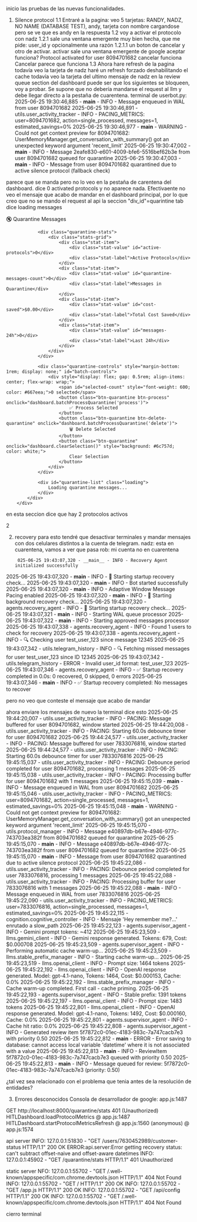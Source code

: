 inicio las pruebas de las nuevas funcionalidades.

1. Silence protocol
    1.1 Entraré a la pagina: veo 5 tarjetas: RANDY, NADZ, NO NAME (DATABASE TEST), andy, tarjeta con nombre cargandose pero se ve que es andy en la respuesta
    1.2 voy a activar el protocolo con nadz 
        1.2.1 sale una ventana emergente muy bien hecha, que me pide: user_id y opcionalmente una razón
            1.2.1.1 un boton de cancelar y otro de activar. 
                activar
                    sale una ventana emergente de google
                        aceptar
                            funciona? 
                                Protocol activated for user 8094701682
                        cancelar
                            funciona
                Cancelar
                  parece que funciona
    1.3 Ahora hare refresh de la pagina 
            todavía veo la tarjeta de nadz 
        haré un refresh forzado deshabilitando el cache 
            todavía veo la tarjeta del ultimo mensaje de nadz en la review queue section del dashboard
                puede ser que los siguientes se bloqueen, voy a probar. Se supone que no debería mandarse el request al llm y debe llegar directo a la pestaña de cuarentena.
                terminal de userbot.py:
                    2025-06-25 19:30:46,885 - __main__ - INFO - Message enqueued in WAL from user 8094701682
2025-06-25 19:30:46,891 - utils.user_activity_tracker - INFO - PACING_METRICS: user=8094701682, action=single_processed, messages=1, estimated_savings=0%
2025-06-25 19:30:46,977 - __main__ - WARNING - Could not get context preview for 8094701682: UserMemoryManager.get_conversation_with_summary() got an unexpected keyword argument 'recent_limit'
2025-06-25 19:30:47,002 - __main__ - INFO - Message 2eafe830-e601-4009-bfe6-5516bef62b3e from user 8094701682 queued for quarantine
2025-06-25 19:30:47,003 - __main__ - INFO - Message from user 8094701682 quarantined due to active silence protocol (fallback check)

parece que se manda pero no lo veo en la pestaña de carentena del dashboard.
dice 0 activated protocols y no aparece nada. 
Efectivaente no veo el mensaje que acabo de mandar en el dashboard principal, por lo que creo que no se mando el request al api
la seccion "div_id"=quarintine tab dice loading messages
<div id="quarantine-tab" class="tab-content" style="display: block;">
            <div class="review-queue">
                <div class="section-header">
                    🔇 Quarantine Messages
                </div>
                
                <div class="quarantine-stats">
                    <div class="stats-grid">
                        <div class="stat-item">
                            <div class="stat-value" id="active-protocols">0</div>
                            <div class="stat-label">Active Protocols</div>
                        </div>
                        <div class="stat-item">
                            <div class="stat-value" id="quarantine-messages-count">0</div>
                            <div class="stat-label">Messages in Quarantine</div>
                        </div>
                        <div class="stat-item">
                            <div class="stat-value" id="cost-saved">$0.00</div>
                            <div class="stat-label">Total Cost Saved</div>
                        </div>
                        <div class="stat-item">
                            <div class="stat-value" id="messages-24h">0</div>
                            <div class="stat-label">Last 24h</div>
                        </div>
                    </div>
                </div>
                
                <div class="quarantine-controls" style="margin-bottom: 1rem; display: none;" id="batch-controls">
                    <div style="display: flex; gap: 0.5rem; align-items: center; flex-wrap: wrap;">
                        <span id="selected-count" style="font-weight: 600; color: #667eea;">0 selected</span>
                        <button class="btn-quarantine btn-process" onclick="dashboard.batchProcessQuarantine('process')">
                            ✅ Process Selected
                        </button>
                        <button class="btn-quarantine btn-delete-quarantine" onclick="dashboard.batchProcessQuarantine('delete')">
                            🗑️ Delete Selected
                        </button>
                        <button class="btn-quarantine" onclick="dashboard.clearSelection()" style="background: #6c757d; color: white;">
                            Clear Selection
                        </button>
                    </div>
                </div>
                
                <div id="quarantine-list" class="loading">
                    Loading quarantine messages...
                </div>
            </div>
        </div>
en esta seccion dice que hay 2 protocolos activos
<div class="metric-value" id="active-protocols-count">2</div>

2. recovery 
    para esto tendré que desactivar terminales y mandar mensajes con dos celulares distintos a la cuenta de telegram.
        nadz: esta en cuarentena, vamos a ver que pasa 
        rob: mi cuenta no en cuarentena

        025-06-25 19:43:07,320 - __main__ - INFO - Recovery Agent initialized successfully
2025-06-25 19:43:07,320 - __main__ - INFO - 🔄 Starting startup recovery check...
2025-06-25 19:43:07,320 - __main__ - INFO - Bot started successfully
2025-06-25 19:43:07,320 - __main__ - INFO - Adaptive Window Message Pacing enabled
2025-06-25 19:43:07,320 - __main__ - INFO - 🔄 Starting background recovery check...
2025-06-25 19:43:07,320 - agents.recovery_agent - INFO - 🔄 Starting startup recovery check...
2025-06-25 19:43:07,321 - __main__ - INFO - Starting WAL queue processor
2025-06-25 19:43:07,322 - __main__ - INFO - Starting approved messages processor
2025-06-25 19:43:07,338 - agents.recovery_agent - INFO - Found 1 users to check for recovery
2025-06-25 19:43:07,338 - agents.recovery_agent - INFO - 🔍 Checking user test_user_123 since message 12345
2025-06-25 19:43:07,342 - utils.telegram_history - INFO - 🔍 Fetching missed messages for user test_user_123 since ID 12345
2025-06-25 19:43:07,342 - utils.telegram_history - ERROR - Invalid user_id format: test_user_123
2025-06-25 19:43:07,346 - agents.recovery_agent - INFO - ✅ Startup recovery completed in 0.0s: 0 recovered, 0 skipped, 0 errors
2025-06-25 19:43:07,346 - __main__ - INFO - ✅ Startup recovery completed: No messages to recover


pero no veo que conteste el mensaje que acabo de mandar

ahora enviare los mensajes de nuevo
la terminal dice esto 
2025-06-25 19:44:20,007 - utils.user_activity_tracker - INFO - PACING: Message buffered for user 8094701682, window started
2025-06-25 19:44:20,008 - utils.user_activity_tracker - INFO - PACING: Starting 60.0s debounce timer for user 8094701682
2025-06-25 19:44:24,577 - utils.user_activity_tracker - INFO - PACING: Message buffered for user 7833076816, window started
2025-06-25 19:44:24,577 - utils.user_activity_tracker - INFO - PACING: Starting 60.0s debounce timer for user 7833076816
2025-06-25 19:45:15,037 - utils.user_activity_tracker - INFO - PACING: Debounce period completed for user 8094701682, processing 1 messages
2025-06-25 19:45:15,038 - utils.user_activity_tracker - INFO - PACING: Processing buffer for user 8094701682 with 1 messages
2025-06-25 19:45:15,039 - __main__ - INFO - Message enqueued in WAL from user 8094701682
2025-06-25 19:45:15,046 - utils.user_activity_tracker - INFO - PACING_METRICS: user=8094701682, action=single_processed, messages=1, estimated_savings=0%
2025-06-25 19:45:15,048 - __main__ - WARNING - Could not get context preview for 8094701682: UserMemoryManager.get_conversation_with_summary() got an unexpected keyword argument 'recent_limit'
2025-06-25 19:45:15,070 - utils.protocol_manager - INFO - Message e40897db-b67e-4946-977c-743703ea382f from 8094701682 queued for quarantine
2025-06-25 19:45:15,070 - __main__ - INFO - Message e40897db-b67e-4946-977c-743703ea382f from user 8094701682 queued for quarantine
2025-06-25 19:45:15,070 - __main__ - INFO - Message from user 8094701682 quarantined due to active silence protocol
2025-06-25 19:45:22,086 - utils.user_activity_tracker - INFO - PACING: Debounce period completed for user 7833076816, processing 1 messages
2025-06-25 19:45:22,088 - utils.user_activity_tracker - INFO - PACING: Processing buffer for user 7833076816 with 1 messages
2025-06-25 19:45:22,088 - __main__ - INFO - Message enqueued in WAL from user 7833076816
2025-06-25 19:45:22,090 - utils.user_activity_tracker - INFO - PACING_METRICS: user=7833076816, action=single_processed, messages=1, estimated_savings=0%
2025-06-25 19:45:22,115 - cognition.cognitive_controller - INFO - Mensaje 'Hey remember me?...' enrutado a slow_path
2025-06-25 19:45:22,123 - agents.supervisor_agent - INFO - Gemini prompt tokens: ~412
2025-06-25 19:45:23,509 - llms.gemini_client - INFO - Gemini response generated. Tokens: 679, Cost: $0.000708
2025-06-25 19:45:23,509 - agents.supervisor_agent - INFO - Performing automatic cache warm-up...
2025-06-25 19:45:23,509 - llms.stable_prefix_manager - INFO - Starting cache warm-up...
2025-06-25 19:45:23,519 - llms.openai_client - INFO - Prompt size: 1464 tokens
2025-06-25 19:45:22,192 - llms.openai_client - INFO - OpenAI response generated. Model: gpt-4.1-nano, Tokens: 1464, Cost: $0.000153, Cache: 0.0%
2025-06-25 19:45:22,192 - llms.stable_prefix_manager - INFO - Cache warm-up completed. First call - cache priming.
2025-06-25 19:45:22,193 - agents.supervisor_agent - INFO - Stable prefix: 1391 tokens
2025-06-25 19:45:22,197 - llms.openai_client - INFO - Prompt size: 1483 tokens
2025-06-25 19:45:22,801 - llms.openai_client - INFO - OpenAI response generated. Model: gpt-4.1-nano, Tokens: 1492, Cost: $0.000160, Cache: 0.0%
2025-06-25 19:45:22,801 - agents.supervisor_agent - INFO - Cache hit ratio: 0.0%
2025-06-25 19:45:22,808 - agents.supervisor_agent - INFO - Generated review item 5f7872c0-01ec-4183-983c-7a747cacb7e3 with priority 0.50
2025-06-25 19:45:22,812 - __main__ - ERROR - Error saving to database: cannot access local variable 'datetime' where it is not associated with a value
2025-06-25 19:45:22,813 - __main__ - INFO - ReviewItem 5f7872c0-01ec-4183-983c-7a747cacb7e3 queued with priority 0.50
2025-06-25 19:45:22,813 - __main__ - INFO - Message queued for review: 5f7872c0-01ec-4183-983c-7a747cacb7e3 (priority: 0.50)

¿tal vez sea relacionado con el problema que tenia antes de la resolución de entidades? 


3. Errores desconocidos 
    Consola de desarrollador de google:
    app.js:1487 
 
 GET http://localhost:8000/quarantine/stats 401 (Unauthorized)
HITLDashboard.loadProtocolMetrics	@	app.js:1487
HITLDashboard.startProtocolMetricsRefresh	@	app.js:1560
(anonymous)	@	app.js:1574

api server
INFO:     127.0.0.1:51830 - "GET /users/7630452989/customer-status HTTP/1.1" 200 OK
ERROR:api.server:Error getting recovery status: can't subtract offset-naive and offset-aware datetimes
INFO:     127.0.0.1:45902 - "GET /quarantine/stats HTTP/1.1" 401 Unauthorized

static server 
NFO:     127.0.0.1:55702 - "GET /.well-known/appspecific/com.chrome.devtools.json HTTP/1.1" 404 Not Found
INFO:     127.0.0.1:55702 - "GET / HTTP/1.1" 200 OK
INFO:     127.0.0.1:55702 - "GET /app.js HTTP/1.1" 200 OK
INFO:     127.0.0.1:55702 - "GET /api/config HTTP/1.1" 200 OK
INFO:     127.0.0.1:55702 - "GET /.well-known/appspecific/com.chrome.devtools.json HTTP/1.1" 404 Not Found



cierro terminal


                    

    
